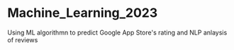 # Machine_Learning_2023
Using ML algorithmn to predict Google App Store's rating and NLP anlaysis of reviews

